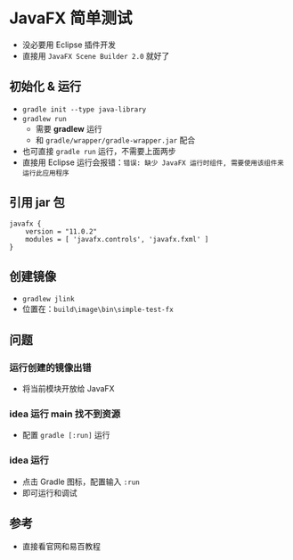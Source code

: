 # JavaFX 简单测试
- 没必要用 Eclipse 插件开发
- 直接用 `JavaFX Scene Builder 2.0` 就好了

## 初始化 & 运行
- `gradle init --type java-library`
- `gradlew run` 
  - 需要 **gradlew** 运行
  - 和 `gradle/wrapper/gradle-wrapper.jar` 配合
- 也可直接 `gradle run` 运行，不需要上面两步
- 直接用 Eclipse 运行会报错：`错误: 缺少 JavaFX 运行时组件, 需要使用该组件来运行此应用程序`

## 引用 jar 包
```
javafx {
    version = "11.0.2"
    modules = [ 'javafx.controls', 'javafx.fxml' ]
}
```

## 创建镜像
- `gradlew jlink`
- 位置在：`build\image\bin\simple-test-fx`

## 问题
### 运行创建的镜像出错
- 将当前模块开放给 JavaFX

### idea 运行 main 找不到资源
- 配置 `gradle [:run]` 运行

### idea 运行
- 点击 Gradle 图标，配置输入 `:run`
- 即可运行和调试

## 参考
- 直接看官网和易百教程

